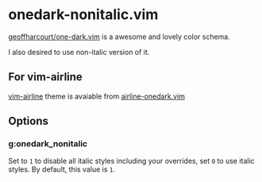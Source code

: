 # onedark-nonitalic.vim

[geoffharcourt/one-dark.vim](https://github.com/geoffharcourt/one-dark.vim)
is a awesome and lovely color schema.

I also desired to use non-italic version of it.

## For vim-airline

[vim-airline](https://github.com/bling/vim-airline) theme is avaiable from  [airline-onedark.vim](https://github.com/retorillo/airline-onedark.vim)

## Options 

### g:onedark_nonitalic

Set to `1` to disable all italic styles including your overrides,
set `0` to use italic styles. By default, this value is `1`.
